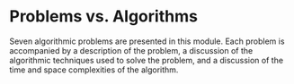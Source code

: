 # Problems vs. Algorithms

Seven algorithmic problems are presented in this module. Each problem is
accompanied by a description of the problem, a discussion of the algorithmic
techniques used to solve the problem, and a discussion of the time and space
complexities of the algorithm.
